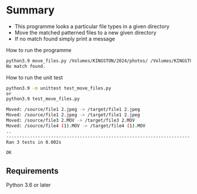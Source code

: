 # Summary

- This programme looks a particular file types in a given directory
- Move the matched patterned files to a new given directory
- If no match found simply print a message

How to run the programme

```bash
python3.9 move_files.py /Volumes/KINGSTON/2024/photos/ /Volumes/KINGSTON/2024/photos/test/
No match found.
```

How to run the unit test

```bash
python3.9 -m unittest test_move_files.py
or 
python3.9 test_move_files.py

Moved: /source/file1 2.jpeg -> /target/file1 2.jpeg
Moved: /source/file1 2.jpeg -> /target/file1 2.jpeg
Moved: /source/file3 2.MOV -> /target/file3 2.MOV
Moved: /source/file4 (1).MOV -> /target/file4 (1).MOV
..
----------------------------------------------------------------------
Ran 3 tests in 0.002s

OK
```

## Requirements

Python 3.6 or later
